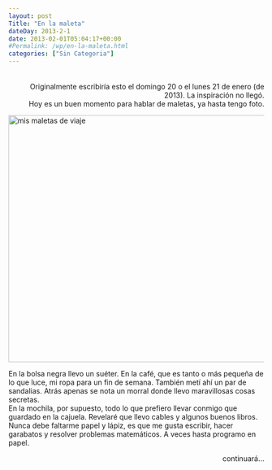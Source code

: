 ```yaml
---
layout: post
Title: "En la maleta"
dateDay: 2013-2-1
date: 2013-02-01T05:04:17+00:00
#Permalink: /wp/en-la-maleta.html
categories: ["Sin Categoria"]
---
```


<p class="note" style="text-align: right;margin-top:33px;">Originalmente escribiría esto el domingo 20 o el lunes 21 de enero (de 2013). La inspiración no llegó.<br />
Hoy es un buen momento para hablar de maletas, ya hasta tengo foto.</p>
<p><a href="http://blog.mautematico.com/wp-content/uploads/2013/01/100_0116.jpg"><img class="aligncenter size-large wp-image-927" alt="mis maletas de viaje" src="http://blog.mautematico.com/wp-content/uploads/2013/01/100_0116-1024x767.jpg" width="650" height="486" /></a></p>
<p>En la bolsa negra llevo un suéter. En la café, que es tanto o más pequeña de lo que luce, mi ropa para un fin de semana. También metí ahí un par de sandalias. Atrás apenas se nota un morral donde llevo maravillosas cosas secretas.<br />
En la mochila, por supuesto, todo lo que prefiero llevar conmigo que guardado en la cajuela. Revelaré que llevo cables y algunos buenos libros. Nunca debe faltarme papel y lápiz, es que me gusta escribir, hacer garabatos y resolver problemas matemáticos. A veces hasta programo en papel.</p>
<p style="text-align: right;">continuará&#8230;</p>
